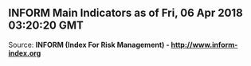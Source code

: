 ## INFORM Main Indicators as of Fri, 06 Apr 2018 03:20:20 GMT

Source: **INFORM (Index For Risk Management) - http://www.inform-index.org**